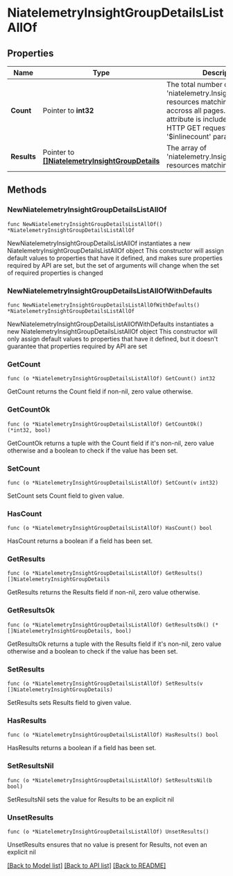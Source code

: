 # NiatelemetryInsightGroupDetailsListAllOf

## Properties

Name | Type | Description | Notes
------------ | ------------- | ------------- | -------------
**Count** | Pointer to **int32** | The total number of &#39;niatelemetry.InsightGroupDetails&#39; resources matching the request, accross all pages. The &#39;Count&#39; attribute is included when the HTTP GET request includes the &#39;$inlinecount&#39; parameter. | [optional] 
**Results** | Pointer to [**[]NiatelemetryInsightGroupDetails**](NiatelemetryInsightGroupDetails.md) | The array of &#39;niatelemetry.InsightGroupDetails&#39; resources matching the request. | [optional] 

## Methods

### NewNiatelemetryInsightGroupDetailsListAllOf

`func NewNiatelemetryInsightGroupDetailsListAllOf() *NiatelemetryInsightGroupDetailsListAllOf`

NewNiatelemetryInsightGroupDetailsListAllOf instantiates a new NiatelemetryInsightGroupDetailsListAllOf object
This constructor will assign default values to properties that have it defined,
and makes sure properties required by API are set, but the set of arguments
will change when the set of required properties is changed

### NewNiatelemetryInsightGroupDetailsListAllOfWithDefaults

`func NewNiatelemetryInsightGroupDetailsListAllOfWithDefaults() *NiatelemetryInsightGroupDetailsListAllOf`

NewNiatelemetryInsightGroupDetailsListAllOfWithDefaults instantiates a new NiatelemetryInsightGroupDetailsListAllOf object
This constructor will only assign default values to properties that have it defined,
but it doesn't guarantee that properties required by API are set

### GetCount

`func (o *NiatelemetryInsightGroupDetailsListAllOf) GetCount() int32`

GetCount returns the Count field if non-nil, zero value otherwise.

### GetCountOk

`func (o *NiatelemetryInsightGroupDetailsListAllOf) GetCountOk() (*int32, bool)`

GetCountOk returns a tuple with the Count field if it's non-nil, zero value otherwise
and a boolean to check if the value has been set.

### SetCount

`func (o *NiatelemetryInsightGroupDetailsListAllOf) SetCount(v int32)`

SetCount sets Count field to given value.

### HasCount

`func (o *NiatelemetryInsightGroupDetailsListAllOf) HasCount() bool`

HasCount returns a boolean if a field has been set.

### GetResults

`func (o *NiatelemetryInsightGroupDetailsListAllOf) GetResults() []NiatelemetryInsightGroupDetails`

GetResults returns the Results field if non-nil, zero value otherwise.

### GetResultsOk

`func (o *NiatelemetryInsightGroupDetailsListAllOf) GetResultsOk() (*[]NiatelemetryInsightGroupDetails, bool)`

GetResultsOk returns a tuple with the Results field if it's non-nil, zero value otherwise
and a boolean to check if the value has been set.

### SetResults

`func (o *NiatelemetryInsightGroupDetailsListAllOf) SetResults(v []NiatelemetryInsightGroupDetails)`

SetResults sets Results field to given value.

### HasResults

`func (o *NiatelemetryInsightGroupDetailsListAllOf) HasResults() bool`

HasResults returns a boolean if a field has been set.

### SetResultsNil

`func (o *NiatelemetryInsightGroupDetailsListAllOf) SetResultsNil(b bool)`

 SetResultsNil sets the value for Results to be an explicit nil

### UnsetResults
`func (o *NiatelemetryInsightGroupDetailsListAllOf) UnsetResults()`

UnsetResults ensures that no value is present for Results, not even an explicit nil

[[Back to Model list]](../README.md#documentation-for-models) [[Back to API list]](../README.md#documentation-for-api-endpoints) [[Back to README]](../README.md)


